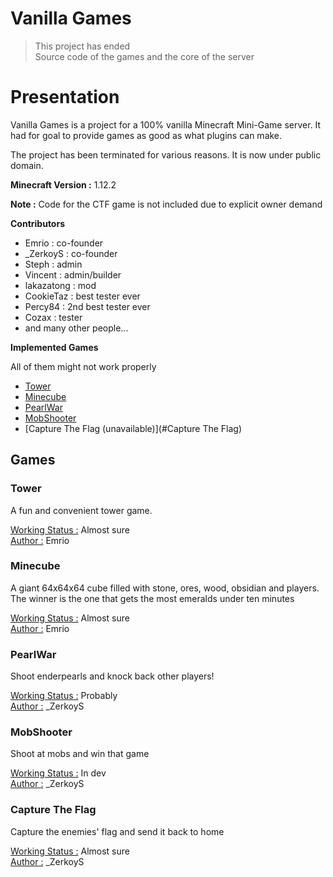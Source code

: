 # Vanilla Games

> This project has ended<br>
Source code of the games and the core of the server

# Presentation

Vanilla Games is a project for a 100% vanilla Minecraft Mini-Game server. It had for goal to provide games as good as what plugins can make.

The project has been terminated for various reasons. It is now under public domain.

**Minecraft Version :** 1.12.2

**Note :**
Code for the CTF game is not included due to explicit owner demand

**Contributors**
- Emrio : co-founder
- \_ZerkoyS : co-founder
- Steph : admin
- Vincent : admin/builder
- lakazatong : mod
- CookieTaz : best tester ever
- Percy84 : 2nd best tester ever
- Cozax : tester
- and many other people...

**Implemented Games**

All of them might not work properly

- [Tower](#Tower)
- [Minecube](#Minecube)
- [PearlWar](#PearlWar)
- [MobShooter](#MobShooter)
- [Capture The Flag (unavailable)](#Capture The Flag)

## Games

### Tower
A fun and convenient tower game.

<u>Working Status :</u> Almost sure<br>
<u>Author :</u> Emrio

### Minecube
A giant 64x64x64 cube filled with stone, ores, wood, obsidian and players. The winner is the one that gets the most emeralds under ten minutes

<u>Working Status :</u> Almost sure<br>
<u>Author :</u> Emrio

### PearlWar
Shoot enderpearls and knock back other players!

<u>Working Status :</u> Probably<br>
<u>Author :</u> \_ZerkoyS

### MobShooter
Shoot at mobs and win that game

<u>Working Status :</u> In dev<br>
<u>Author :</u> \_ZerkoyS

### Capture The Flag
Capture the enemies' flag and send it back to home

<u>Working Status :</u> Almost sure<br>
<u>Author :</u> \_ZerkoyS
